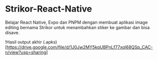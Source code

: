 # Strikor-React-Native
Belajar React Native, Expo dan PNPM dengan membuat aplikasi image editing bernama Strikor untuk menambahkan stiker ke gambar dan bisa disave.

!Hasil output akhir (.apks)[https://drive.google.com/file/d/1J0Jw2MY5kqUBPnLf77xql68QSp_CAC-n/view?usp=sharing]

